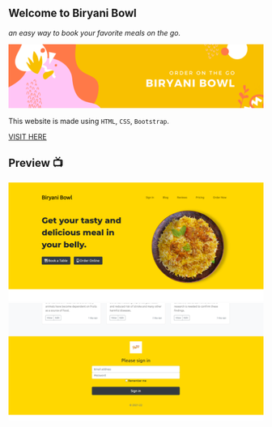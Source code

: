 ## Welcome to Biryani Bowl
_an easy way to book your favorite meals on the go._

![image](biryani-bowl.png)

This website is made using `HTML`, `CSS`, `Bootstrap`.

[VISIT HERE](https://codestarsingh.github.io/biryanibowl/ "Click here")

## Preview 📺

![App Screenshot](preview1.png)
<br>
![App Screenshot](preview2.png)
